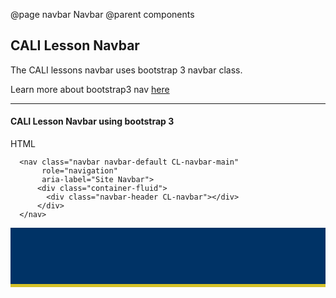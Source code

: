 @page navbar Navbar
@parent components

## CALI Lesson Navbar

The CALI lessons navbar uses bootstrap 3 navbar class.

Learn more about bootstrap3 nav [here](http://getbootstrap.com/docs/3.3/components/#navbar)

---

#### CALI Lesson Navbar using bootstrap 3

HTML
```
  <nav class="navbar navbar-default CL-navbar-main"
  	   role="navigation"
  	   aria-label="Site Navbar">
	  <div class="container-fluid">
	    <div class="navbar-header CL-navbar"></div>
	  </div>
  </nav>  
```

<style type="text/css">
	.CL-navbar {
	  background-color: #003366;
	  border-color: #003366;
	  border-radius: 0px;
	  height: 90px;
	  border-bottom: 5px solid #d4c229;
	}
</style>

<nav class="navbar navbar-default CL-navbar">
	<div class="container-fluid"></div>
</nav>

